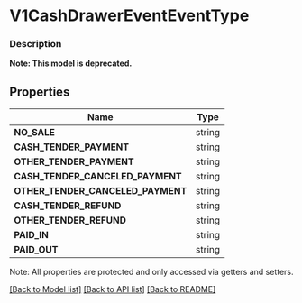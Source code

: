 # V1CashDrawerEventEventType

### Description


**Note: This model is deprecated.**

## Properties
Name | Type
------------ | -------------
**NO_SALE** | string
**CASH_TENDER_PAYMENT** | string
**OTHER_TENDER_PAYMENT** | string
**CASH_TENDER_CANCELED_PAYMENT** | string
**OTHER_TENDER_CANCELED_PAYMENT** | string
**CASH_TENDER_REFUND** | string
**OTHER_TENDER_REFUND** | string
**PAID_IN** | string
**PAID_OUT** | string

Note: All properties are protected and only accessed via getters and setters.

[[Back to Model list]](../../README.md#documentation-for-models) [[Back to API list]](../../README.md#documentation-for-api-endpoints) [[Back to README]](../../README.md)

